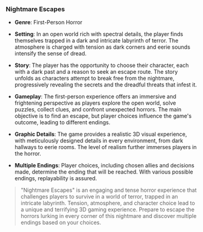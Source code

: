 ### Nightmare Escapes

- **Genre**: First-Person Horror

- **Setting**: In an open world rich with spectral details, the player finds themselves trapped in a dark and intricate labyrinth of terror. The atmosphere is charged with tension as dark corners and eerie sounds intensify the sense of dread.

- **Story**: The player has the opportunity to choose their character, each with a dark past and a reason to seek an escape route. The story unfolds as characters attempt to break free from the nightmare, progressively revealing the secrets and the dreadful threats that infest it.

- **Gameplay**: The first-person experience offers an immersive and frightening perspective as players explore the open world, solve puzzles, collect clues, and confront unexpected horrors. The main objective is to find an escape, but player choices influence the game's outcome, leading to different endings.

- **Graphic Details**: The game provides a realistic 3D visual experience, with meticulously designed details in every environment, from dark hallways to eerie rooms. The level of realism further immerses players in the horror.

- **Multiple Endings**: Player choices, including chosen allies and decisions made, determine the ending that will be reached. With various possible endings, replayability is assured.

> "Nightmare Escapes" is an engaging and tense horror experience that challenges players to survive in a world of terror, trapped in an intricate labyrinth. Tension, atmosphere, and character choice lead to a unique and terrifying 3D gaming experience. Prepare to escape the horrors lurking in every corner of this nightmare and discover multiple endings based on your choices.
